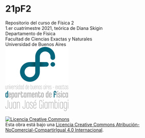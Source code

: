 # 21pF2

Repositorio del curso de Física 2   
1.er cuatrimestre 2021, teórica de Diana Skigin   
Departamento de Física  
Facultad de Ciencias Exactas y Naturales  
Universidad de Buenos Aires   
![](99Python/logoDF.png) 

<a rel="license" href="http://creativecommons.org/licenses/by-nc-sa/4.0/"><img alt="Licencia Creative Commons" style="border-width:0" src="https://i.creativecommons.org/l/by-nc-sa/4.0/88x31.png" /></a><br />Esta obra está bajo una <a rel="license" href="http://creativecommons.org/licenses/by-nc-sa/4.0/">Licencia Creative Commons Atribución-NoComercial-CompartirIgual 4.0 Internacional</a>.
